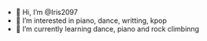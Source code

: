 - 👋 Hi, I’m @Iris2097
- 👀 I’m interested in piano, dance, writting, kpop
- 🌱 I’m currently learning dance, piano and rock climbinng

<!---
Iris2097/Iris2097 is a ✨ special ✨ repository because its `README.md` (this file) appears on your GitHub profile.
You can click the Preview link to take a look at your changes.
--->
